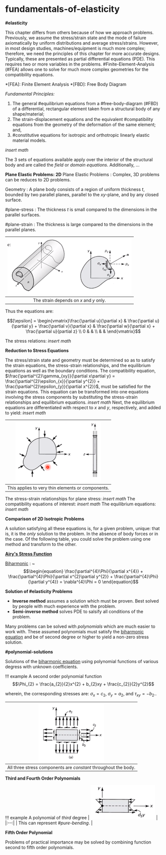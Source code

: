 # fundamentals-of-elasticity

**#elasticity**

This chapter differs from others because of how we approach problems. Previously, we assume the stress/strain state and the mode of failure axiomatically by uniform distributions and average stress/strains. However, in most design studies, machines/equipment is much more complex; therefore, we need the principles of this chapter for more accurate designs. Typically, these are presented as partial differential equations (PDE). This requires two or more variables in the problems. #Finite-Element-Analysis (#FEA) allows one to solve for much more complex geometries for the compatibility equations.

*[FEA]: Finite Element Analysis
*[FBD]: Free Body Diagram

*Fundamental Principles:*
1. The general #equilibrium equations from a #free-body-diagram (#FBD) of a differential, rectangular element taken from a structural body of any shape/material;
2. The strain-displacement equations and the equivalent #compatibility equations from the geometry of the deformation of the same element; and,
3. #constitutive equations for isotropic and orthotropic linearly elastic material models.

*insert math*

The 3 sets of equations available apply over the interior of the structural body and are called the *field* or *domain equations*. Additionally, …​

**Plane Elastic Problems: 2D**
Plane Elastic Problems
: Complex, 3D problems can be reduces to 2D problems.

Geometry
: A plane body consists of a region of uniform thickness $t$, bounded by two parallel planes, parallel to the $xy$-plane, and by any closed surface.

#plane-stress
: The thickness $t$ is small compared to the dimensions in the parallel surfaces.

#plane-strain
: The thickness is large compared to the dimensions in the parallel planes.

| ![](../../../attachments/engr-727-001-advanced-mechanics-of-materials/plane_strain_problems_220217_132937_EST.png) |
|:--:|
| The strain depends on $x$ and $y$ only. |

Thus the equations are:

$$[\epsilon] = \begin{vmatrix}\frac{\partial u}{\partial x} & \frac{\partial u}{\partial y} + \frac{\partial v}{\partial x} & \frac{\partial w}{\partial x} + \frac{\partial u}{partial z} \\
0 &  &  \\
  &  & \end{vmatrix}$$

The stress relations: *insert math*

**Reduction to Stress Equations**

The stress/strain state and geometry must be determined so as to satisfy the strain equations, the stress-strain relationships, and the equilibrium equations as well as the boundary conditions. The compatibility equation, $\frac{\partial^{2}\gamma_{xy}}{\partial x\partial y} = \frac{\partial^{2}\epsilon_{x}}{\partial y^{2}} + \frac{\partial^{2}\epsilon_{y}}{\partial x^{2}}$, must be satisfied for the strain equations. This equation can be transformed into one equations involving the stress components by substituting the stress-strain relationships and equilibrium equations. *insert math* Next, the equilibrium equations are differentiated with respect to $x$ and $y$, respectively, and added to yield: *insert math*

| ![](../../../attachments/engr-727-001-advanced-mechanics-of-materials/governing_equations_plane_stress_220217_133628_EST.png) |
|:--:|
| This applies to very thin elements or components. |

The stress-strain relationships for plane stress: *insert math* The compatibility equations of interest: *insert math* The equilibrium equations: *insert math*

**Comparison of 2D Isotropic Problems**

A solution satisfying all these equations is, for a given problem, unique: that is, it is the *only* solution to the problem. In the absence of body forces or in the case. Of the following table, you could solve the problem using one method and transform to the other.

**[Airy's Stress Function](airys-stress-function.md)**

[Biharmonic](biharmonic.md)
: ~$$\begin{equation}
\frac{\partial^{4}\Phi}{\partial x^{4}} + \frac{\partial^{4}\Phi}{\partial x^{2}\partial y^{2}} + \frac{\partial^{4}\Phi}{\partial y^{4}} = \nabla^{4}\Phi = 0
\end{equation}$$

**Solution of #elasticity Problems**
- **Inverse method** assumes a solution which must be proven. Best solved by people with much experience with the problem.
- **Semi-inverse method** solves PDE to salsify all conditions of the problem.

Many problems can be solved with *polynomials* which are much easier to work with. These assumed polynomials must satisfy the [biharmonic equation](biharmonic.md) and be of second degree or higher to yield a non-zero stress solution.

**#polynomial-solutions**

Solutions of the [biharmonic equation](biharmonic.md) using polynomial functions of various degress with unknown coefficients.

!!! example A second order polynomial function
  $$\Phi_{2} = \frac{a_{2}}{2}x^{2} + b_{2}xy + \frac{c_{2}}{2}y^{2}$$

  wherein, the corresponding stresses are: $\sigma_{x} = c_{2}$, $\sigma_{y} = a_{2}$, and $\tau_{xy} = -b_{2}$..

  | ![](../../../attachments/engr-727-001-advanced-mechanics-of-materials/polynomial_solutions_220217_135229_EST.png) |
  |:--:|
  | All three stress components are *constant* throughout the body. |

**Third and Fourth Order Polynomials**

!!! example A polynomial of *third* degree
  | ![](../../../attachments/engr-727-001-advanced-mechanics-of-materials/third_order_polynomial_220217_135332_EST.png) |
  |:--:|
  | This can represent *#pure-bending*. |

**Fifth Order Polynomial**

Problems of practical importance may be solved by combining function second to fifth order polynomials.